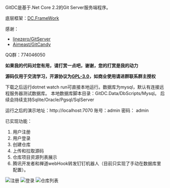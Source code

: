 GitDC是基于.Net Core 2.2的Git Server服务端程序。

底层框架：[DC.FrameWork](https://gitee.com/xingchensoft/DC.Framework/tree/develop)

感谢：
- [linezero/GitServer](https://github.com/linezero/GitServer)
- [Aimeast/GitCandy](https://github.com/Aimeast/GitCandy)

QQ群：774046050

 **如果我的代码对您有用，请打赏一点吧，谢谢，您的打赏是我的动力** 

 **源码仅用于交流学习，开源协议为[GPL-3.0](https://gitee.com/kwwwvagaa/net_winform_custom_control/blob/master/LICENSE)，如商业使用请进群联系群主授权** 

下载之后运行dotnet watch run可直接本地运行。数据库为mysql，默认有连接远程服务器测试数据库。
本地数据库脚本目录：GitDC.Data/DbScripts/Mysql。 后续会持续支持Sqlite/Oracle/Pgsql/SqlServer

运行之后的演示地址：http://localhost:7070  账号：admin   密码： admin

已实现功能：

1. 用户注册
2. 用户登录
3. 创建仓库
4. 上传和拉取源码
5. 仓库项目资源列表展示
6. 腾讯开发者和禅道webHook转发钉钉机器人（目前只实现了手动在数据库里配置）。

![注册](https://images.gitee.com/uploads/images/2019/0815/212129_dfe17ade_130171.png "5972F9CE-38AE-45f7-B84B-0F852FECCD61.png")
![登录](https://images.gitee.com/uploads/images/2019/0815/212158_13664b4e_130171.png "259BE4A4-4BB4-47ab-82E0-28675B4C3E30.png")
![仓库列表](https://images.gitee.com/uploads/images/2019/0817/235323_bb32fce7_130171.jpeg "360截图20190817235254075.jpg")